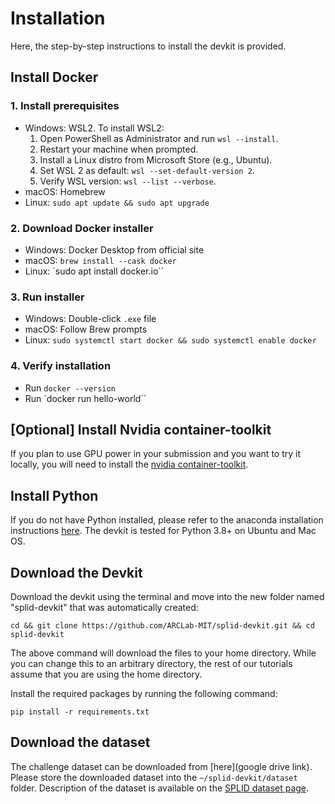 # Installation
Here, the step-by-step instructions to install the devkit is provided.

## Install Docker

### 1. Install prerequisites

- Windows: WSL2. To install WSL2:
    1. Open PowerShell as Administrator and run `wsl --install`.
    2. Restart your machine when prompted.
    3. Install a Linux distro from Microsoft Store (e.g., Ubuntu).
    4. Set WSL 2 as default: `wsl --set-default-version 2`.
    5. Verify WSL version: `wsl --list --verbose`.
- macOS: Homebrew
- Linux: `sudo apt update && sudo apt upgrade`

### 2. Download Docker installer
- Windows: Docker Desktop from official site
- macOS: `brew install --cask docker`
- Linux: `sudo apt install docker.io``

### 3. Run installer
- Windows: Double-click `.exe` file
- macOS: Follow Brew prompts
- Linux: `sudo systemctl start docker && sudo systemctl enable docker`

### 4. Verify installation
- Run `docker --version`
- Run `docker run hello-world``

## [Optional] Install Nvidia container-toolkit
If you plan to use GPU power in your submission and you want to try it locally, you will need to install the [nvidia container-toolkit](https://docs.nvidia.com/datacenter/cloud-native/container-toolkit/install-guide.html).

## Install Python
If you do not have Python installed, please refer to the anaconda installation instructions [here](https://docs.anaconda.com/free/anaconda/install/index.html). The devkit is tested for Python 3.8+ on Ubuntu and Mac OS.

## Download the Devkit
Download the devkit using the terminal and move into the new folder named "splid-devkit" that was automatically created:
```
cd && git clone https://github.com/ARCLab-MIT/splid-devkit.git && cd splid-devkit
```
The above command will download the files to your home directory. While you can change this to an arbitrary directory, the rest of our tutorials assume that you are using the home directory.

Install the required packages by running the following command:
```
pip install -r requirements.txt
```

## Download the dataset
The challenge dataset can be downloaded from [here](google drive link). Please store the downloaded dataset into the `~/splid-devkit/dataset` folder. Description of the dataset is available on the [SPLID dataset page](https://splid-devkit.readthedocs.io/en/latest/dataset.html).

